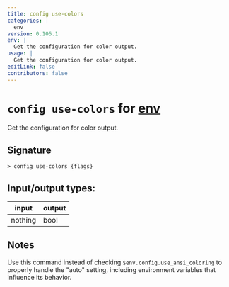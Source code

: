 ```yaml
---
title: config use-colors
categories: |
  env
version: 0.106.1
env: |
  Get the configuration for color output.
usage: |
  Get the configuration for color output.
editLink: false
contributors: false
---
```

<!-- This file is automatically generated. Please edit the command in https://github.com/nushell/nushell instead. -->

# `config use-colors` for [env](/commands/categories/env.md)

<div class='command-title'>Get the configuration for color output.</div>

## Signature

```> config use-colors {flags} ```


## Input/output types:

| input   | output |
| ------- | ------ |
| nothing | bool   |
## Notes
Use this command instead of checking `$env.config.use_ansi_coloring` to properly handle the "auto" setting, including environment variables that influence its behavior.